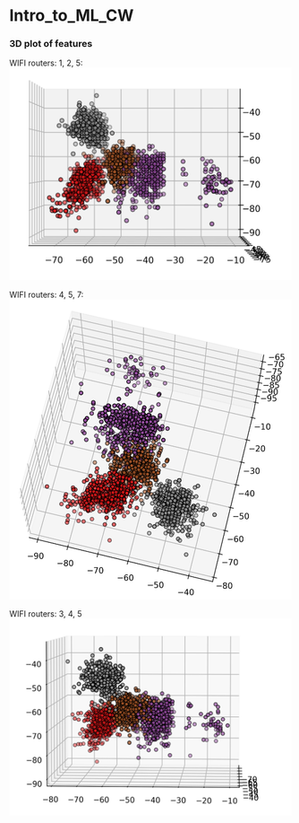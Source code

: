 # Intro_to_ML_CW

### 3D plot of features
WIFI routers: 1, 2, 5:
![img.png](images/1,2,5.png)

WIFI routers: 4, 5, 7:
![img.png](images/4,5,7.png)

WIFI routers: 3, 4, 5
![img.png](images/3,4,5.png)
